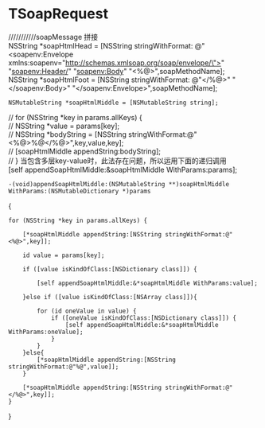 # TSoapRequest

///////////soapMessage 拼接      
    NSString *soapHtmlHead = [NSString stringWithFormat:
                              @"<soapenv:Envelope xmlns:soapenv=\"http://schemas.xmlsoap.org/soap/envelope/\">"
                              "<soapenv:Header/>"
                              "<soapenv:Body>"
                              "<%@>",soapMethodName];      
    NSString *soapHtmlFoot = [NSString stringWithFormat:
                              @"</%@>"
                              "</soapenv:Body>"
                              "</soapenv:Envelope>",soapMethodName];         
    
    NSMutableString *soapHtmlMiddle = [NSMutableString string];     
//    for (NSString *key in params.allKeys) {      
//        NSString *value = params[key];         
//        NSString *bodyString = [NSString stringWithFormat:@"<%@>%@</%@>",key,value,key];          
//        [soapHtmlMiddle appendString:bodyString];          
//    } 当包含多层key-value时，此法存在问题，所以运用下面的递归调用          
    [self appendSoapHtmlMiddle:&soapHtmlMiddle WithParams:params];          
    
    
    -(void)appendSoapHtmlMiddle:(NSMutableString **)soapHtmlMiddle WithParams:(NSMutableDictionary *)params              
{          



    for (NSString *key in params.allKeys) {    
    
        [*soapHtmlMiddle appendString:[NSString stringWithFormat:@"<%@>",key]];        
        
        id value = params[key];        
        
        if ([value isKindOfClass:[NSDictionary class]]) {
        
            [self appendSoapHtmlMiddle:&*soapHtmlMiddle WithParams:value];
            
        }else if ([value isKindOfClass:[NSArray class]]){
        
            for (id oneValue in value) {
                if ([oneValue isKindOfClass:[NSDictionary class]]) {
                    [self appendSoapHtmlMiddle:&*soapHtmlMiddle WithParams:oneValue];
                }
            }
        }else{
            [*soapHtmlMiddle appendString:[NSString stringWithFormat:@"%@",value]];
        }
        
        [*soapHtmlMiddle appendString:[NSString stringWithFormat:@"</%@>",key]];
    }
}





